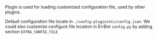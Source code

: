 Plugin is used for loading customized configuration file, used by other plugins.

Default configuration file locate in `./config-plugin/etc/config.json`. We could
  also customize configure file location in ErrBot `config.py` by adding section
`EXTRA_CONFIG_FILE`